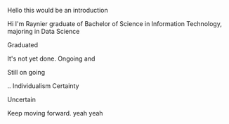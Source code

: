 Hello this would be an introduction

Hi I'm Raynier graduate of Bachelor of Science in Information Technology, majoring in Data Science

Graduated 

It's not yet done. 
Ongoing and 

Still on going

..
Individualism
Certainty

Uncertain 

Keep moving forward.
yeah
yeah
